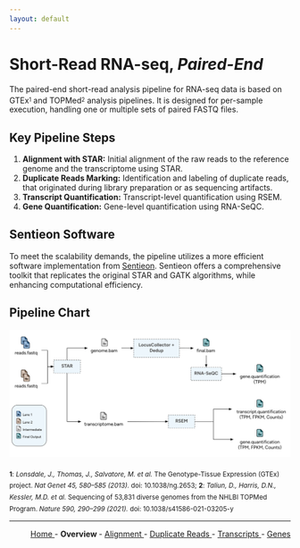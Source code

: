 ```yaml
---
layout: default
---
```

# Short-Read RNA-seq, *Paired-End*

The paired-end short-read analysis pipeline for RNA-seq data is based on GTEx<sup><sub>1</sub></sup> and TOPMed<sup><sub>2</sub></sup> analysis pipelines. It is designed for per-sample execution, handling one or multiple sets of paired FASTQ files.

## Key Pipeline Steps

1. **Alignment with STAR:** Initial alignment of the raw reads to the reference genome and the transcriptome using STAR.
2. **Duplicate Reads Marking:** Identification and labeling of duplicate reads, that originated during library preparation or as sequencing artifacts.
3. **Transcript Quantification:** Transcript-level quantification using RSEM.
4. **Gene Quantification:** Gene-level quantification using RNA-SeQC.

## Sentieon Software

To meet the scalability demands, the pipeline utilizes a more efficient software implementation from [Sentieon](https://www.sentieon.com/). Sentieon offers a comprehensive toolkit that replicates the original STAR and GATK algorithms, while enhancing computational efficiency.

## Pipeline Chart

![flow_chart](Flow_Chart_Pipeline.png)

<sub><b>1</b>: *Lonsdale, J., Thomas, J., Salvatore, M. et al.* The Genotype-Tissue Expression (GTEx) project. *Nat Genet 45, 580–585 (2013).* doi: 10.1038/ng.2653; <b>2</b>: *Taliun, D., Harris, D.N., Kessler, M.D. et al.* Sequencing of 53,831 diverse genomes from the NHLBI TOPMed Program. *Nature 590, 290–299 (2021).* doi: 10.1038/s41586-021-03205-y</sub>

---

<!-- This section relies on the html links generated by GitHub Pages 
and will not render correctly in Markdown -->
<div style="text-align: right">
    <a href="/pipelines-docs_testing/"> Home </a> -
    <a> <b> Overview </b> </a> -
    <a href="1_Alignment.html"> Alignment </a> -
    <a href="2_Duplicate_Reads.html"> Duplicate Reads </a> -
    <a href="3_Transcript_Quantification.html"> Transcripts </a> -
    <a href="4_Gene_Quantification.html"> Genes </a>
</div>
